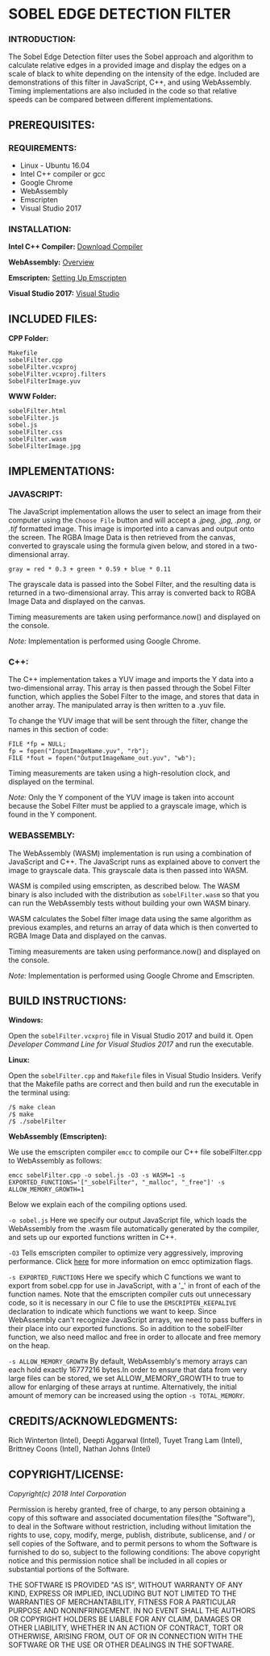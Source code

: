 # SOBEL EDGE DETECTION FILTER

### INTRODUCTION:
The Sobel Edge Detection filter uses the Sobel approach and algorithm to calculate relative edges in a provided image and display the edges on a scale of black to white depending on the intensity of the edge. Included are demonstrations of this filter in JavaScript, C++, and using WebAssembly. Timing implementations are also included in the code so that relative speeds can be compared between different implementations.

## PREREQUISITES:

### REQUIREMENTS:
* Linux - Ubuntu 16.04
* Intel C++ compiler or gcc
* Google Chrome
* WebAssembly
* Emscripten
* Visual Studio 2017

### INSTALLATION:
**Intel C++ Compiler:** [Download Compiler](https://software.intel.com/en-us/c-compilers)

**WebAssembly:** [Overview](https://www.w3.org/wasm/)

**Emscripten:** [Setting Up Emscripten](https://kripken.github.io/emscripten-site/docs/tools_reference/emsdk.html)

**Visual Studio 2017:** [Visual Studio](https://www.visualstudio.com/downloads/)

## INCLUDED FILES:
**CPP Folder:**
```
Makefile
sobelFilter.cpp
sobelFilter.vcxproj
sobelFilter.vcxproj.filters
SobelFilterImage.yuv
```
**WWW Folder:**
```
sobelFilter.html
sobelFilter.js
sobel.js
sobelFilter.css
sobelFilter.wasm
SobelFilterImage.jpg
```
## IMPLEMENTATIONS:

### JAVASCRIPT:
The JavaScript implementation allows the user to select an image from their computer using the `Choose File` button and will accept a *.jpeg, .jpg, .png,* or *.tif* formatted image. This image is imported into a canvas and output onto the screen. The RGBA Image Data is then retrieved from the canvas, converted to grayscale using the formula given below, and stored in a two-dimensional array.

```
gray = red * 0.3 + green * 0.59 + blue * 0.11
```

The grayscale data is passed into the Sobel Filter, and the resulting data is returned in a two-dimensional array. This array is converted back to RGBA Image Data and displayed on the canvas.

Timing measurements are taken using performance.now() and displayed on the console.

*Note:* Implementation is performed using Google Chrome.

### C++:
The C++ implementation takes a YUV image and imports the Y data into a two-dimensional array. This array is then passed through the Sobel Filter function, which applies the Sobel Filter to the image, and stores that data in another array. The manipulated array is then written to a .yuv file.

To change the YUV image that will be sent through the filter, change the names in this section of code:

```
FILE *fp = NULL;
fp = fopen("InputImageName.yuv", "rb");
FILE *fout = fopen("OutputImageName_out.yuv", "wb");
```

Timing measurements are taken using a high-resolution clock, and displayed on the terminal.

*Note:* Only the Y component of the YUV image is taken into account because the Sobel Filter must be applied to a grayscale image, which is found in the Y component.

### WEBASSEMBLY:

The WebAssembly (WASM) implementation is run using a combination of JavaScript and C++. The JavaScript runs as explained above to convert the image to grayscale data. This grayscale data is then passed into WASM.

WASM is compiled using emscripten, as described below. The WASM binary is also included with the distribution as `sobelFilter.wasm` so that you can run the WebAssembly tests without building your own WASM binary.

WASM calculates the Sobel filter image data using the same algorithm as previous examples, and returns an array of data which is then converted to RGBA Image Data and displayed on the canvas.

Timing measurements are taken using performance.now() and displayed on the console.

*Note:* Implementation is performed using Google Chrome and Emscripten.

## BUILD INSTRUCTIONS:
**Windows:**

Open the `sobelFilter.vcxproj` file in Visual Studio 2017 and build it. Open *Developer Command Line for Visual Studios 2017* and run the executable.

**Linux:**		

Open the `sobelFilter.cpp` and `Makefile` files in Visual Studio Insiders. Verify that the Makefile paths are correct and then build and run the executable in the terminal using:
```
/$ make clean
/$ make
/$ ./sobelFilter
```
**WebAssembly (Emscripten):**

We use the emscripten compiler `emcc` to compile our C++ file sobelFilter.cpp to WebAssembly as follows:

```
emcc sobelFilter.cpp -o sobel.js -O3 -s WASM=1 -s EXPORTED_FUNCTIONS='["_sobelFilter", "_malloc", "_free"]' -s ALLOW_MEMORY_GROWTH=1 
```

Below we explain each of the compiling options used.

`-o sobel.js` Here we specify our output JavaScript file, which loads the WebAssembly from the .wasm file automatically generated by the compiler, and sets up our exported functions written in C++. 

`-O3` Tells emscripten compiler to optimize very aggressively, improving performance. Click [here](https://kripken.github.io/emscripten-site/docs/optimizing/Optimizing-Code.html) for more information on emcc optimization flags.

`-s EXPORTED_FUNCTIONS` Here we specify which C functions we want to export from sobel.cpp for use in JavaScript, with a '_' in front of each of the function names. Note that the emscripten compiler cuts out unnecessary code, so it is necessary in our C file to use the `EMSCRIPTEN_KEEPALIVE` declaration to indicate which functions we want to keep. Since WebAssembly can't recognize JavaScript arrays, we need to pass buffers in their place into our exported functions. So in addition to the sobelFilter function, we also need malloc and free in order to allocate and free memory on the heap.  

`-s ALLOW_MEMORY_GROWTH` By default, WebAssembly's memory arrays can each hold exactly 16777216 bytes.In order to ensure that data from very large files can be stored, we set ALLOW_MEMORY_GROWTH to true to allow for enlarging of these arrays at runtime. Alternatively, the initial amount of memory can be increased using the option `-s TOTAL_MEMORY`.

## CREDITS/ACKNOWLEDGMENTS:
Rich Winterton (Intel), Deepti Aggarwal (Intel), Tuyet Trang Lam (Intel), Brittney Coons (Intel), Nathan Johns (Intel)

## COPYRIGHT/LICENSE:
*Copyright(c) 2018 Intel Corporation*

Permission is hereby granted, free of charge, to any person obtaining a copy of this software and associated documentation files(the "Software"), to deal in the Software without restriction, including without limitation the rights to use, copy, modify, merge, publish, distribute, sublicense, and / or sell copies of the Software, and to permit persons to whom the Software is furnished to do so, subject to the following conditions: The above copyright notice and this permission notice shall be included in all copies or substantial portions of the Software.
 
THE SOFTWARE IS PROVIDED "AS IS", WITHOUT WARRANTY OF ANY KIND, EXPRESS OR IMPLIED, INCLUDING BUT NOT LIMITED TO THE WARRANTIES OF MERCHANTABILITY, FITNESS FOR A PARTICULAR PURPOSE AND NONINFRINGEMENT. IN NO EVENT SHALL THE AUTHORS OR COPYRIGHT HOLDERS BE LIABLE FOR ANY CLAIM, DAMAGES OR OTHER LIABILITY, WHETHER IN AN ACTION OF CONTRACT, TORT OR OTHERWISE, ARISING FROM, OUT OF OR IN CONNECTION WITH THE SOFTWARE OR THE USE OR OTHER DEALINGS IN THE SOFTWARE.